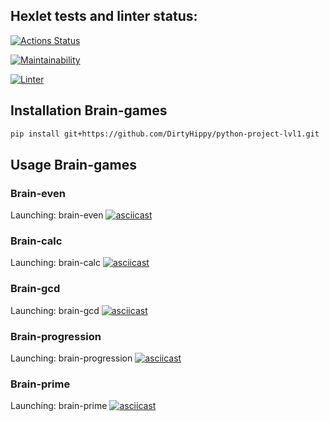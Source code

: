 ## Hexlet tests and linter status:
[![Actions Status](https://github.com/DirtyHippy/python-project-lvl1/workflows/hexlet-check/badge.svg)](https://github.com/DirtyHippy/python-project-lvl1/actions)

[![Maintainability](https://api.codeclimate.com/v1/badges/a99a88d28ad37a79dbf6/maintainability)](https://codeclimate.com/github/codeclimate/codeclimate/maintainability)


[![Linter](https://github.com/DirtyHippy/python-project-lvl1/workflows/linter/badge.svg)](https://github.com/DirtyHippy/python-project-lvl1/actions)

## Installation Brain-games
```bash 
pip install git+https://github.com/DirtyHippy/python-project-lvl1.git
```

## Usage Brain-games

### Brain-even
Launching: brain-even
[![asciicast](https://asciinema.org/a/vD90cw2nSOvrqou2fwvlKPOI1.svg)](https://asciinema.org/a/vD90cw2nSOvrqou2fwvlKPOI1)

### Brain-calc
Launching: brain-calc
[![asciicast](https://asciinema.org/a/pQxma65iuWfAc0UlaWjeVrk5Z.svg)](https://asciinema.org/a/pQxma65iuWfAc0UlaWjeVrk5Z)

### Brain-gcd
Launching: brain-gcd
[![asciicast](https://asciinema.org/a/zhv2MBRwF3GriEpMvDo9R1Uw7.svg)]( https://asciinema.org/a/zhv2MBRwF3GriEpMvDo9R1Uw7)

### Brain-progression
Launching: brain-progression
[![asciicast](https://asciinema.org/a/7ORJ9RdEvphday7NBA7X3WgZ6.svg)](https://asciinema.org/a/7ORJ9RdEvphday7NBA7X3WgZ6)

### Brain-prime
Launching: brain-prime
[![asciicast](https://asciinema.org/a/gsTlbzmTHmaXn1GidukbkEXqk.svg)](https://asciinema.org/a/gsTlbzmTHmaXn1GidukbkEXqk)